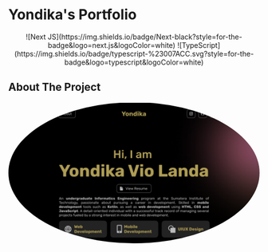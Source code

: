# Yondika's Portfolio
<center>
  ![Next JS](https://img.shields.io/badge/Next-black?style=for-the-badge&logo=next.js&logoColor=white) ![TypeScript](https://img.shields.io/badge/typescript-%23007ACC.svg?style=for-the-badge&logo=typescript&logoColor=white)
</center>

## About The Project

<div align="center">
  <img src="./Portfolio-Preview.png" alt="Portfolio" width="auto" height="auto"  style="border-radius:50%">    
</div>
<br />
